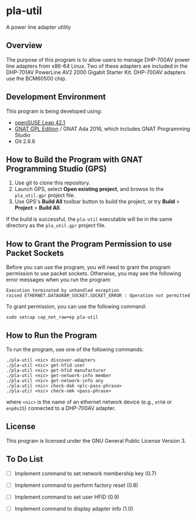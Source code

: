 # pla-util
A power line adapter utility

## Overview
The purpose of this program is to allow users to manage DHP-700AV power line adapters from x86-64 Linux.
Two of these adapters are included in the DHP-701AV PowerLine AV2 2000 Gigabit Starter Kit.
DHP-700AV adapters use the BCM60500 chip.

## Development Environment
This program is being developed using:

* [openSUSE Leap 42.1](https://www.opensuse.org/)
* [GNAT GPL Edition](http://libre.adacore.com/) / GNAT Ada 2016, which includes GNAT Programming Studio
* Git 2.6.6

## How to Build the Program with GNAT Programming Studio (GPS)
1. Use git to clone this repository.
2. Launch GPS, select **Open existing project**, and browse to the `pla_util.gpr` project file.
3. Use GPS's **Build All** toolbar button to build the project, or try **Build** > **Project** > **Build All**.

If the build is successful, the `pla-util` executable will be in the same directory as the `pla_util.gpr` project file.

## How to Grant the Program Permission to use Packet Sockets
Before you can use the program, you will need to grant the program
permission to use packet sockets. Otherwise, you may see the
following error messages when you run the program:

```
Execution terminated by unhandled exception
raised ETHERNET.DATAGRAM_SOCKET.SOCKET_ERROR : Operation not permitted
```

To grant permission, you can use the following command:

```
sudo setcap cap_net_raw+ep pla-util
```

## How to Run the Program
To run the program, use one of the following commands:

```
./pla-util <nic> discover-adapters
./pla-util <nic> get-hfid user
./pla-util <nic> get-hfid manufacturer
./pla-util <nic> get-network-info member
./pla-util <nic> get-network-info any
./pla-util <nic> check-dak <plc-pass-phrase>
./pla-util <nic> check-nmk <pass-phrase>
```

where `<nic>` is the name of an ethernet network device (e.g., `eth0` or `enp0s25`)
connected to a DHP-700AV adapter.

## License
This program is licensed under the GNU General Public License Version 3.

## To Do List
* [ ] Implement command to set network membership key (0.7)
* [ ] Implement command to perform factory reset (0.8)
* [ ] Implement command to set user HFID (0.9)
* [ ] Implement command to display adapter info (1.0)

